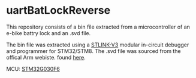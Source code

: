 # uartBatLockReverse
This repository consists of a bin file extracted from a microcontroller of an e-bike battry lock and an .svd file. 

The bin file was extracted using a [STLINK-V3](https://www.st.com/en/development-tools/stlink-v3set.html) modular in-circuit debugger and programmer for STM32/STM8. 
The .svd file was sourced from the offical Arm webiste. found [here](https://www.keil.arm.com/devices/stmicroelectronics-stm32g030f6px/features/).

MCU: [STM32G030F6](https://www.st.com/en/microcontrollers-microprocessors/stm32g030f6.html)

